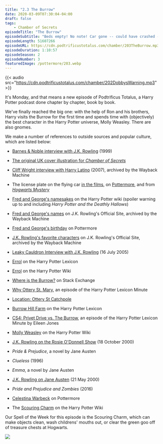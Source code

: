 ```yaml
---
title: "2.3 The Burrow"
date: 2020-03-09T07:30:04-04:00
draft: false
tags:
    - Chamber of Secrets
episodeTitle: "The Burrow"
episodeSubtitle: "Beds empty! No note! Car gone -- could have crashed -- out of my mind with worry -- did you care? -- never, as long as I've lived -- you wait until your father gets home, we never had trouble like this from Bill or Charlie or Percy --"
episodeLength: 51607266
episodeURL: https://cdn.podtrificustotalus.com/chamber/203TheBurrow.mp3
episodeDuration: 1:10:57
episodeSeason: 2
episodeNumber: 3
featuredImage: /pottermore/203.webp
---
```

{{< audio src="https://cdn.podtrificustotalus.com/chamber/202DobbysWarning.mp3" >}}

It's Monday, and that means a new episode of Podtrificus Totalus, a Harry Potter podcast done chapter by chapter, book by book. 

We've finally reached the big one: with the help of Ron and his brothers, Harry visits the Burrow for the first time and spends time with (objectively) the best character in the Harry Potter universe, Molly Weasley. There are also gnomes.

We make a number of references to outside sources and popular culture, which are listed below:

- [Barnes & Noble interview with J.K. Rowling](http://www.accio-quote.org/articles/1999/0999-barnesnoble-staff.htm) (1999)

- [The original UK cover illustration for *Chamber of Secrets*](http://www.sothebys.com/content/dam/stb/lots/L12/L12404/123L12404_69JYB.webp)

- [Cliff Wright interview with Harry Latino](https://web.archive.org/web/20070616005103/http://www.harrylatino.com/index.php?subaction=showfull&id=4812) (2007), archived by the Wayback Machine

- The license plate on the flying car [in the films](https://image.shutterstock.com/z/stock-photo-edmonton-ab-canada-march-the-flying-ford-anglia-used-in-the-harry-potter-films-sits-on-181808573.webp), on [Pottermore](/pottermore/203.webp), and from [*Hogwarts Mystery*](https://i.redd.it/2kn2hpwcmj241.webp)

- [Fred and George's namesakes](https://harrypotter.fandom.com/wiki/Fred_Weasley#Etymology) on the Harry Potter wiki (spoiler warning up to and including *Harry Potter and the Deathly Hallows*)

- [Fred and George's names](http://web.archive.org/web/20070724184310/http://www.jkrowling.com/textonly/en/faq_view.cfm?id=72) on J.K. Rowling's Official Site, archived by the Wayback Machine

- [Fred and George's birthday](https://web.archive.org/web/20191002071547/https://www.pottermore.com/explore-the-story/george-weasley) on Pottermore

- [J.K. Rowling's favorite characters](https://web.archive.org/web/20060316221139/http://www.jkrowling.com/textonly/en/faq_view.cfm?id=8) on J.K. Rowling's Official Site, archived by the Wayback Machine

- [Leaky Cauldron Interview with J.K. Rowling](http://www.accio-quote.org/articles/2005/0705-tlc_mugglenet-anelli-3.htm) (16 July 2005)

- [Errol](https://www.hp-lexicon.org/character/errol/) on the Harry Potter Lexicon

- [Errol](https://harrypotter.fandom.com/wiki/Errol#Etymology) on the Harry Potter Wiki

- [Where is the Burrow?](https://scifi.stackexchange.com/questions/189121/where-is-the-burrow) on Stack Exchange

- [Why Ottery St. Mary](https://www.hp-lexicon.org/2019/11/30/encore-ottery-st-mary/), an episode of the Harry Potter Lexicon Minute

- [Location: Ottery St Catchpole](http://members.madasafish.com/~cj_whitehound/Fanfic/Location_Location/Ottery_St_Catchpole.htm)

- [Burrow Hill Farm](https://www.hp-lexicon.org/?attachment_id=22397) on the Harry Potter Lexicon

- [CS4: Privet Drive vs. The Burrow](https://www.hp-lexicon.org/2018/07/14/cs4-privet-drive-vs-burrow/), an episode of the Harry Potter Lexicon Minute by Eileen Jones

- [Molly Weasley](https://harrypotter.fandom.com/wiki/Molly_Weasley#Etymology) on the Harry Potter Wiki

- [J.K. Rowling on the Rosie O'Donnell Show](http://www.accio-quote.org/articles/2000/1000-rosieodonnell.html) (18 October 2000)

- *Pride & Prejudice*, a novel by Jane Austen

- *Clueless* (1996)

- *Emma*, a novel by Jane Austen

- [J.K. Rowling on Jane Austen](http://www.accio-quote.org/articles/2000/0500-heraldsun-rowling.html) (21 May 2000)

- *Pride and Prejudice and Zombies* (2016)

- [Celestina Warbeck](https://www.wizardingworld.com/writing-by-jk-rowling/celestina-warbeck) on Pottermore

- The [Scouring Charm](https://harrypotter.fandom.com/wiki/Scouring_Charm) on the Harry Potter Wiki

Our Spell of the Week for this episode is the Scouring Charm, which can make objects clean, wash childrens' mouths out, or clear the green goo off of treasure chests at Hogwarts.

<img class="chapterArt" src="/chapter/203.webp" />